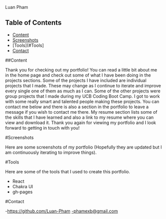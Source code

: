 Luan Pham

## Table of Contents

- [Content](#Content)
- [Screenshots](#Screenshots)
- [Tools](#Tools]
- [Contact](#Contact)

##Content

Thank you for checking out my portfolio! You can read a little bit about me in the home page and check out some of what I have been doing in the projects sections. Some of the projects I have included are individual projects that I made. These may change as I continue to iterate and improve every single one of them as much as I can. Some of the other projects were group projects that I made during my UCB Coding Boot Camp. I got to work with some really smart and talented people making these projects. You can contact me below and there is also a section in the portfolio to leave a message if you wish to contact me there. My resume section lists some of the skills that I have learned and also a link to my resume where you can view and download it. Thank you again for viewing my portfolio and I look forward to getting in touch with you!

#Screenshots

Here are some screenshots of my portfolio (Hopefully they are updated but I am continuously iterating to improve things).

#Tools

Here are some of the tools that I used to create this portfolio.
  - React
  - Chakra UI
  - gh-pages 

#Contact

  -https://github.com/Luan-Pham
  -phamexb@gmail.com
